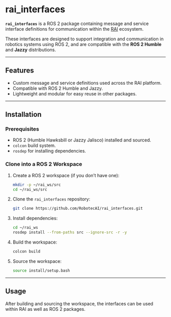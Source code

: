 # rai_interfaces

**`rai_interfaces`** is a ROS 2 package containing message and service interface definitions for communication within the [RAI](https://github.com/RobotecAI/rai) ecosystem.

These interfaces are designed to support integration and communication in robotics systems using ROS 2, and are compatible with the **ROS 2 Humble** and **Jazzy** distributions.

---

## Features

* Custom message and service definitions used across the RAI platform.
* Compatible with ROS 2 Humble and Jazzy.
* Lightweight and modular for easy reuse in other packages.

---

## Installation

### Prerequisites

* ROS 2 (Humble Hawksbill or Jazzy Jalisco) installed and sourced.
* `colcon` build system.
* `rosdep` for installing dependencies.

### Clone into a ROS 2 Workspace

1. Create a ROS 2 workspace (if you don’t have one):

   ```bash
   mkdir -p ~/rai_ws/src
   cd ~/rai_ws/src
   ```

2. Clone the `rai_interfaces` repository:

   ```bash
   git clone https://github.com/RobotecAI/rai_interfaces.git
   ```

3. Install dependencies:

   ```bash
   cd ~/rai_ws
   rosdep install --from-paths src --ignore-src -r -y
   ```

4. Build the workspace:

   ```bash
   colcon build
   ```

5. Source the workspace:

   ```bash
   source install/setup.bash
   ```

---

## Usage

After building and sourcing the workspace, the interfaces can be used within RAI as well as ROS 2 packages.
